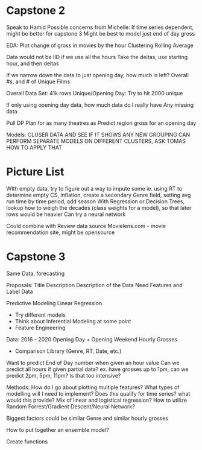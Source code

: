 # Capstone 2

Speak to Hamid
Possible concerns from Michelle:
If time series dependent, might be better for capstone 3
Might be best to model just end of day gross

EDA:
Plot change of gross in movies by the hour
Clustering
Rolling Average

Data would not be IID if we use all the hours
Take the deltas, use starting hour, and then deltas

If we narrow down the data to just opening day, how much is left? 
Overall #s, and # of Unique Films

Overall Data Set: 41k rows
Unique/Opening Day: 
Try to hit 2000 unique

If only using opening day data, how much data do I really have
Any missing data

Pull DP Plan for as many theatres as 
Predict region gross for an opening day

Models:
CLUSER DATA AND SEE IF IT SHOWS ANY NEW GROUPING
CAN PERFORM SEPARATE MODELS ON DIFFERENT CLUSTERS, ASK TOMAS HOW TO APPLY THAT


# Picture List
WIth empty data, try to figure out a way to impute some 
    ie. using RT to determine empty CS, inflation, create a secondary Genre field, setting avg run time by time period, add season
With Regression or Decision Trees, lookup how to weigh the decades (class weights for a model), so that later rows would be heavier
Can try a neural network

Could combine with Review data source
Movielens.com - movie recommendation site, might be opensource

# Capstone 3
Same Data, forecasting


Proposals:
Title
Description
Description of the Data
Need Features and Label Data

Predictive Modeling
Linear Regression
* Try different models
* Think about Inferential Modeling at some point
* Feature Engineering




Data:
2016 - 2020 Opening Day + Opening Weekend Hourly Grosses
+ Comparison Library (Genre, RT, Date, etc.)

Want to predict End of Day number when given an hour value
Can we predict all hours if given partial data?
    ex. have grosses up to 1pm, can we predict 2pm, 5pm, 11pm? Is that too intensive?

Methods:
How do I go about plotting multiple features?
What types of modelling will I need to implement?
Does this qualify for time series? what would this provide?
Mix of linear and logistical regression?
How to utilize Random Forrest/Gradient Descent/Neural Network?

Biggest factors could be similar Genre and similar hourly grosses

How to put together an ensemble model?

Create functions